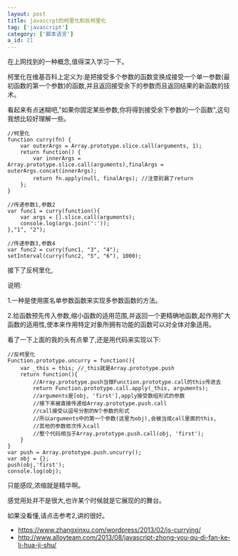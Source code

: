 ```yaml
---
layout: post
title: javascrpt的柯里化和反柯里化
tag: ['javascript']
category: ['脚本语言']
a_id: 21
---
```


在上网找到的一种概念,值得深入学习一下。

柯里化在维基百科上定义为:是把接受多个参数的函数变换成接受一个单一参数(最初函数的第一个参数)的函数,并且返回接受余下的参数而且返回结果的新函数的技术。

看起来有点迷糊吧,"如果你固定某些参数,你将得到接受余下参数的一个函数",这句我想比较好理解一些。


```
//柯里化
function curry(fn) {
    var outerArgs = Array.prototype.slice.call(arguments, 1);
    return function() {
        var innerArgs = Array.prototype.slice.call(arguments),finalArgs = outerArgs.concat(innerArgs);
        return fn.apply(null, finalArgs); //注意别漏了return
    };
}
     
//传递参数1,参数2
var func1 = curry(function(){
    var args = [].slice.call(arguments);
    console.log(args.join(':'));
},"1", "2");
     
//传递参数3,参数4
var func2 = curry(func1, "3", "4");
setInterval(curry(func2, "5", "6"), 1000);
```

接下了反柯里化,

说明:

1.一种是使用匿名单参数函数来实现多参数函数的方法。

2.给函数预先传入参数,缩小函数的适用范围,并返回一个更精确地函数,起作用扩大函数的适用性,使本来作用特定对象所拥有功能的函数可以对全体对象适用。

看了一下上面的我的头有点晕了,还是用代码来实现以下:

```
//反柯里化
Function.prototype.uncurry = function(){
    var _this = this; //_this就是Array.prototype.push
    return function(){
        //Array.prototype.push当做Function.prototype.call的this传进去
        return Function.prototype.call.apply(_this, arguments);
        //arguments是[obj, 'first'],apply接受数组形式的参数
        //接下来被直接传递给Array.prototype.push.call
        //call接受以逗号分割的N个参数的形式
        //所以arguments中的第一个参数(这里为obj),会被当成call里面的this,
        //其他的参数依次传入call
        //整个代码相当于Array.prototype.push.call(obj, 'first');
    }
}
var push = Array.prototype.push.uncurry();
var obj = {};
push(obj,'first');
console.log(obj);
```

只能感叹,浓缩就是精华啊。

感觉用处并不是很大,也许某个时候就是它展现的的舞台。

如果没看懂,请点击参考2,讲的很好。

- https://www.zhangxinxu.com/wordpress/2013/02/js-currying/
- http://www.alloyteam.com/2013/08/javascript-zhong-you-qu-di-fan-ke-li-hua-ji-shu/
